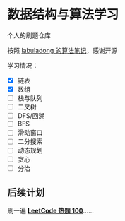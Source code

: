 # 数据结构与算法学习

个人的刷题仓库

按照 [labuladong 的算法笔记](https://labuladong.online/algo/)，感谢开源

学习情况：

- [x] 链表
- [x] 数组
- [ ] 栈与队列
- [ ] 二叉树
- [ ] DFS/回溯
- [ ] BFS
- [ ] 滑动窗口
- [ ] 二分搜索
- [ ] 动态规划
- [ ] 贪心
- [ ] 分治

## 后续计划

刷一遍 [**LeetCode 热题 100**](https://leetcode.cn/studyplan/top-100-liked/)......
